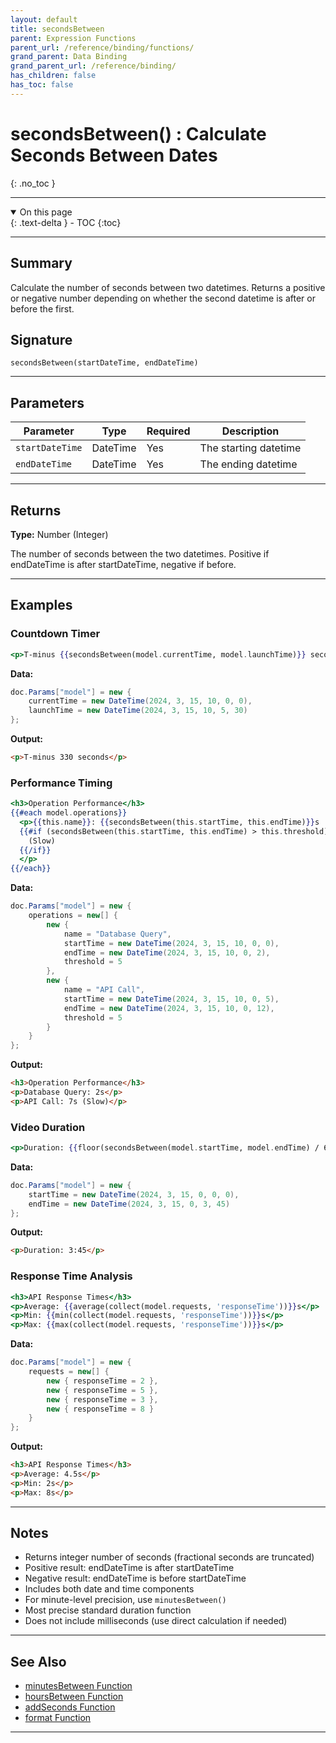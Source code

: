 ```yaml
---
layout: default
title: secondsBetween
parent: Expression Functions
parent_url: /reference/binding/functions/
grand_parent: Data Binding
grand_parent_url: /reference/binding/
has_children: false
has_toc: false
---
```


# secondsBetween() : Calculate Seconds Between Dates
{: .no_toc }

---

<details open class='top-toc' markdown="block">
  <summary>
    On this page
  </summary>
  {: .text-delta }
- TOC
{:toc}
</details>

---

## Summary

Calculate the number of seconds between two datetimes. Returns a positive or negative number depending on whether the second datetime is after or before the first.

## Signature

```
secondsBetween(startDateTime, endDateTime)
```

---

## Parameters

| Parameter | Type | Required | Description |
|-----------|------|----------|-------------|
| `startDateTime` | DateTime | Yes | The starting datetime |
| `endDateTime` | DateTime | Yes | The ending datetime |

---

## Returns

**Type:** Number (Integer)

The number of seconds between the two datetimes. Positive if endDateTime is after startDateTime, negative if before.

---

## Examples

### Countdown Timer

```handlebars
<p>T-minus {{secondsBetween(model.currentTime, model.launchTime)}} seconds</p>
```

**Data:**
```csharp
doc.Params["model"] = new {
    currentTime = new DateTime(2024, 3, 15, 10, 0, 0),
    launchTime = new DateTime(2024, 3, 15, 10, 5, 30)
};
```

**Output:**
```html
<p>T-minus 330 seconds</p>
```

### Performance Timing

```handlebars
<h3>Operation Performance</h3>
{{#each model.operations}}
  <p>{{this.name}}: {{secondsBetween(this.startTime, this.endTime)}}s
  {{#if (secondsBetween(this.startTime, this.endTime) > this.threshold)}}
    (Slow)
  {{/if}}
  </p>
{{/each}}
```

**Data:**
```csharp
doc.Params["model"] = new {
    operations = new[] {
        new {
            name = "Database Query",
            startTime = new DateTime(2024, 3, 15, 10, 0, 0),
            endTime = new DateTime(2024, 3, 15, 10, 0, 2),
            threshold = 5
        },
        new {
            name = "API Call",
            startTime = new DateTime(2024, 3, 15, 10, 0, 5),
            endTime = new DateTime(2024, 3, 15, 10, 0, 12),
            threshold = 5
        }
    }
};
```

**Output:**
```html
<h3>Operation Performance</h3>
<p>Database Query: 2s</p>
<p>API Call: 7s (Slow)</p>
```

### Video Duration

```handlebars
<p>Duration: {{floor(secondsBetween(model.startTime, model.endTime) / 60)}}:{{padLeft(string(secondsBetween(model.startTime, model.endTime) % 60), 2, '0')}}</p>
```

**Data:**
```csharp
doc.Params["model"] = new {
    startTime = new DateTime(2024, 3, 15, 0, 0, 0),
    endTime = new DateTime(2024, 3, 15, 0, 3, 45)
};
```

**Output:**
```html
<p>Duration: 3:45</p>
```

### Response Time Analysis

```handlebars
<h3>API Response Times</h3>
<p>Average: {{average(collect(model.requests, 'responseTime'))}}s</p>
<p>Min: {{min(collect(model.requests, 'responseTime'))}}s</p>
<p>Max: {{max(collect(model.requests, 'responseTime'))}}s</p>
```

**Data:**
```csharp
doc.Params["model"] = new {
    requests = new[] {
        new { responseTime = 2 },
        new { responseTime = 5 },
        new { responseTime = 3 },
        new { responseTime = 8 }
    }
};
```

**Output:**
```html
<h3>API Response Times</h3>
<p>Average: 4.5s</p>
<p>Min: 2s</p>
<p>Max: 8s</p>
```

---

## Notes

- Returns integer number of seconds (fractional seconds are truncated)
- Positive result: endDateTime is after startDateTime
- Negative result: endDateTime is before startDateTime
- Includes both date and time components
- For minute-level precision, use `minutesBetween()`
- Most precise standard duration function
- Does not include milliseconds (use direct calculation if needed)

---

## See Also

- [minutesBetween Function](./minutesBetween.md)
- [hoursBetween Function](./hoursBetween.md)
- [addSeconds Function](./addSeconds.md)
- [format Function](./format.md)

---
